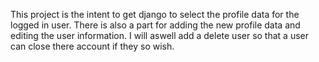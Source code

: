 This project is the intent to get django to select the profile data for the logged in user. There is also a part for adding the new profile data and editing the user information. I will aswell add a delete user so that a user can close there account if they so wish.